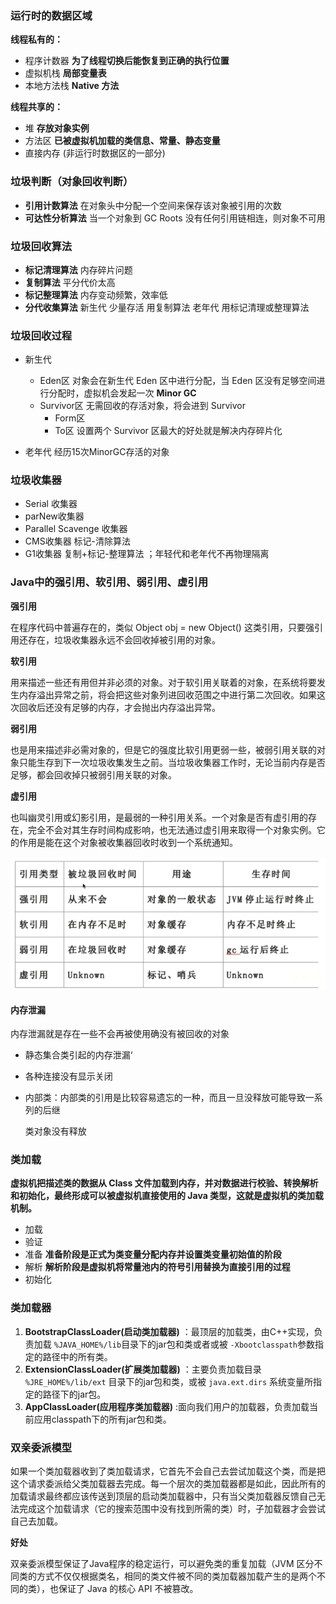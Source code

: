 ### 运行时的数据区域

**线程私有的：**

- 程序计数器 **为了线程切换后能恢复到正确的执行位置**
- 虚拟机栈 **局部变量表**
- 本地方法栈  **Native 方法**

**线程共享的：**

- 堆 **存放对象实例**
- 方法区 **已被虚拟机加载的类信息、常量、静态变量**
- 直接内存 (非运行时数据区的一部分)



### 垃圾判断（对象回收判断）

- **引用计数算法** 在对象头中分配一个空间来保存该对象被引用的次数
- **可达性分析算法** 当一个对象到 GC Roots 没有任何引用链相连，则对象不可用



### 垃圾回收算法

- **标记清理算法** 内存碎片问题
- **复制算法**   平分代价太高
- **标记整理算法**  内存变动频繁，效率低
- **分代收集算法**  新生代  少量存活 用复制算法 老年代 用标记清理或整理算法



### 垃圾回收过程

- 新生代
  - Eden区 对象会在新生代 Eden 区中进行分配，当 Eden 区没有足够空间进行分配时，虚拟机会发起一次 **Minor GC**
  - Survivor区 无需回收的存活对象，将会进到 Survivor 
    - Form区
    - To区  设置两个 Survivor 区最大的好处就是解决内存碎片化

- 老年代
  经历15次MinorGC存活的对象

  

### 垃圾收集器

- Serial 收集器
- parNew收集器
- Parallel Scavenge 收集器
- CMS收集器 标记-清除算法
- G1收集器 复制+标记-整理算法 ；年轻代和老年代不再物理隔离





### Java中的强引用、软引用、弱引用、虚引用

**强引用** 

在程序代码中普遍存在的，类似 Object obj = new Object() 这类引用，只要强引用还存在，垃圾收集器永远不会回收掉被引用的对象。 

**软引用** 

用来描述一些还有用但并非必须的对象。对于软引用关联着的对象，在系统将要发生内存溢出异常之前，将会把这些对象列进回收范围之中进行第二次回收。如果这次回收后还没有足够的内存，才会抛出内存溢出异常。 

 **弱引用** 

也是用来描述非必需对象的，但是它的强度比软引用更弱一些，被弱引用关联的对象只能生存到下一次垃圾收集发生之前。当垃圾收集器工作时，无论当前内存是否足够，都会回收掉只被弱引用关联的对象。 

**虚引用** 

也叫幽灵引用或幻影引用，是最弱的一种引用关系。一个对象是否有虚引用的存在，完全不会对其生存时间构成影响，也无法通过虚引用来取得一个对象实例。它的作用是能在这个对象被收集器回收时收到一个系统通知。 

![1568523388814](../img/1568523388814-1569558098984.png)



#### 内存泄漏

内存泄漏就是存在一些不会再被使用确没有被回收的对象

- 静态集合类引起的内存泄漏‘

- 各种连接没有显示关闭

- 内部类：内部类的引用是比较容易遗忘的一种，而且一旦没释放可能导致一系列的后继 

  类对象没有释放 

### 类加载

**虚拟机把描述类的数据从 Class 文件加载到内存，并对数据进行校验、转换解析和初始化，最终形成可以被虚拟机直接使用的 Java 类型，这就是虚拟机的类加载机制。** 

- 加载
- 验证
- 准备 **准备阶段是正式为类变量分配内存并设置类变量初始值的阶段**
- 解析 **解析阶段是虚拟机将常量池内的符号引用替换为直接引用的过程**
- 初始化



### 类加载器

1. **BootstrapClassLoader(启动类加载器)** ：最顶层的加载类，由C++实现，负责加载 `%JAVA_HOME%/lib`目录下的jar包和类或者或被 `-Xbootclasspath`参数指定的路径中的所有类。
2. **ExtensionClassLoader(扩展类加载器)** ：主要负责加载目录 `%JRE_HOME%/lib/ext` 目录下的jar包和类，或被 `java.ext.dirs` 系统变量所指定的路径下的jar包。
3. **AppClassLoader(应用程序类加载器)** :面向我们用户的加载器，负责加载当前应用classpath下的所有jar包和类。

### 双亲委派模型

如果一个类加载器收到了类加载请求，它首先不会自己去尝试加载这个类，而是把这个请求委派给父类加载器去完成。每一个层次的类加载器都是如此，因此所有的加载请求最终都应该传送到顶层的启动类加载器中，只有当父类加载器反馈自己无法完成这个加载请求（它的搜索范围中没有找到所需的类）时，子加载器才会尝试自己去加载。 

**好处**

双亲委派模型保证了Java程序的稳定运行，可以避免类的重复加载（JVM 区分不同类的方式不仅仅根据类名，相同的类文件被不同的类加载器加载产生的是两个不同的类），也保证了 Java 的核心 API 不被篡改。

